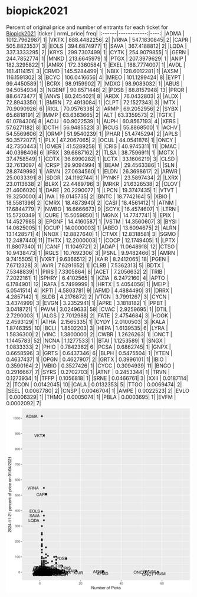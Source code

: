 # biopick2021
Percent of original price and number of entrants for each ticket for [Biopick2021](https://twitter.com/hashtag/Biopick2021)
|ticker |   nrml_price| freq|
|:------|------------:|----:|
|ADMA   | 1012.7962987|    1|
|VKTX   |  888.4482256|    2|
|VRNA   |  547.1830845|    2|
|CAPR   |  505.8823537|    3|
|EOLS   |  394.6874977|    1|
|SAVA   |  367.4188812|    2|
|LQDA   |  337.3333295|    2|
|KRYS   |  299.7307499|    1|
|CYTK   |  254.9079855|    1|
|GERN   |  244.7852774|    1|
|MNKD   |  213.6645979|    1|
|PTGX   |  207.3979629|    1|
|ANIP   |  182.3295822|    1|
|AMRX   |  172.3360584|    1|
|EXEL   |  168.7774007|    1|
|AVDL   |  161.4114151|    3|
|CRMD   |  145.5284499|    1|
|NBIX   |  128.6012281|    1|
|AXSM   |  116.1591302|    3|
|BCYC   |  106.0416656|    4|
|MREO   |  101.1299424|    8|
|EYPT   |   99.4450589|    1|
|BCRX   |   98.9159902|    7|
|MDXG   |   98.9083032|    1|
|ABUS   |   94.5054934|    3|
|NGENF  |   90.8571448|    2|
|PDSB   |   88.8157948|   13|
|PRQR   |   88.6473477|    1|
|ANVS   |   80.2454021|    8|
|ARDX   |   76.0432803|    2|
|ALDX   |   72.8943350|    1|
|BMRN   |   72.4913084|    1|
|CLPT   |   72.1527343|    3|
|IMTX   |   70.9090926|    6|
|RIGL   |   70.0576338|    2|
|ARMP   |   69.2052956|    2|
|SYBX   |   65.6818191|    2|
|IMMP   |   63.6363665|    2|
|ALT    |   63.3359573|    2|
|TGTX   |   61.0784306|    8|
|ACIU   |   60.9022539|    1|
|AUPH   |   60.8567193|    4|
|XERS   |   57.6271182|    8|
|DCTH   |   56.9485523|    3|
|RCUS   |   55.8868500|    1|
|ACHV   |   54.5569606|    2|
|ORMP   |   51.9540239|    1|
|PHAR   |   51.4745294|    2|
|APLS   |   50.3572077|    1|
|PLX    |   47.2067065|    2|
|OCUL   |   44.0541876|    1|
|ONCY   |   42.7350443|    1|
|OMER   |   41.5289258|    1|
|CRIS   |   40.9745311|   11|
|DMAC   |   40.0398406|    6|
|IFRX   |   39.6887162|    2|
|TLSA   |   38.7596911|    1|
|MGTX   |   37.4758549|    1|
|CDTX   |   36.6990282|    1|
|LCTX   |   33.1606219|    3|
|CLSD   |   32.7613097|    4|
|CRSP   |   29.9094994|    1|
|BEAM   |   29.4563386|    1|
|SLN    |   28.8749993|    1|
|ARVN   |   27.0634560|    1|
|ELDN   |   26.3698617|    2|
|ARWR   |   25.0033391|    8|
|SDGR   |   24.1192744|    1|
|PYNKF  |   23.5897434|    2|
|LXRX   |   23.0113638|    2|
|BLRX   |   22.4489796|    3|
|MRKR   |   21.6326538|    2|
|CLOV   |   21.4606020|    1|
|DARE   |   20.2290077|    1|
|LPCN   |   19.3747435|    1|
|VTVT   |   19.3250000|    4|
|IVA    |   19.0145735|    2|
|BNTC   |   18.7742164|    5|
|XBIO   |   18.5581396|    2|
|CMRX   |   18.4873940|    2|
|CASI   |   18.4561412|    1|
|ATNM   |   17.6844779|    7|
|NWBO   |   16.6666673|    9|
|SCYX   |   16.4574607|    1|
|LTRN   |   15.5720349|    1|
|QURE   |   15.5059850|    1|
|MGNX   |   14.7747741|    1|
|EPIX   |   14.4527985|    3|
|EPGNF  |   14.4160587|    1|
|VSTM   |   14.3560607|    3|
|BYSI   |   14.0625005|    1|
|OCUP   |   14.0000003|    1|
|ABEO   |   13.6094675|    2|
|ALRN   |   13.1428571|    4|
|NNOX   |   12.8827640|    1|
|CTMX   |   12.8318581|    3|
|SGMO   |   12.2487440|   11|
|THTX   |   12.2000003|    1|
|COCP   |   12.1749405|    1|
|LPTX   |   11.8807340|   11|
|CANF   |   11.1049721|    2|
|ADAP   |   11.0648918|   12|
|CTSO   |   10.9438473|    1|
|RGLS   |   10.7692306|    3|
|PSNL   |    9.9482466|    3|
|AMRN   |    9.7415505|    1|
|VXRT   |    9.6366512|    2|
|XAIR   |    8.2412065|   18|
|PGEN   |    7.6712328|    3|
|AVIR   |    7.6291652|    1|
|CLRB   |    7.5362313|    5|
|BDTX   |    7.5348839|    1|
|PIRS   |    7.3305864|    8|
|ACET   |    7.2056632|    2|
|TRIB   |    7.2022161|    1|
|SPHRY  |    6.4102565|    1|
|KZIA   |    6.2472160|    4|
|APTO   |    6.1784901|   12|
|RAFA   |    5.7499999|    1|
|HRTX   |    5.4054056|    1|
|MEIP   |    5.0541514|    4|
|KPTI   |    4.5803781|    9|
|AFMD   |    4.4884490|   31|
|DRRX   |    4.2857142|    1|
|SLDB   |    4.2176872|    2|
|VTGN   |    3.7991267|    3|
|CYCN   |    3.4374999|    3|
|EVGN   |    3.2352941|    1|
|APRE   |    3.1818182|    1|
|PPBT   |    3.0418721|    1|
|PAVM   |    3.0249633|   58|
|CVAC   |    2.9259695|    1|
|DTIL   |    2.7290003|    1|
|ALGS   |    2.7012988|    2|
|FATE   |    2.4754684|    3|
|HOOK   |    2.4593129|    1|
|ATHA   |    2.1565335|    1|
|CYDY   |    2.0100503|    3|
|KALA   |    1.8746355|   10|
|BCLI   |    1.8502203|    3|
|HEPA   |    1.6139535|    6|
|LYRA   |    1.5836300|    2|
|VINC   |    1.3800000|    2|
|CWBR   |    1.2626263|    1|
|ONCT   |    1.1445783|   52|
|NCNA   |    1.1277533|    1|
|BTAI   |    1.1253589|    1|
|SNGX   |    1.0833333|    2|
|PHIO   |    0.7842362|    6|
|PCSA   |    0.6862745|    1|
|GNPX   |    0.6658596|    3|
|GRTS   |    0.6437346|    6|
|BLPH   |    0.5475504|    1|
|YTEN   |    0.4637437|    1|
|OPGN   |    0.4627907|    2|
|GRTX   |    0.3996101|    1|
|IBIO   |    0.3590164|    2|
|MBIO   |    0.3527426|    1|
|CYCC   |    0.3094939|   11|
|BNGO   |    0.2916667|    7|
|SYRS   |    0.2702703|    1|
|ATNF   |    0.2453344|    1|
|TRVN   |    0.1273934|    1|
|TFFP   |    0.1056818|    1|
|SRNE   |    0.0466761|    3|
|XXII   |    0.0187114|    2|
|TCON   |    0.0142045|   10|
|CALA   |    0.0132353|    5|
|TTOO   |    0.0069474|    2|
|SEEL   |    0.0067780|    2|
|CNSP   |    0.0046704|    1|
|AMPE   |    0.0022523|    2|
|EVLO   |    0.0006329|    1|
|THMO   |    0.0005074|    1|
|PBLA   |    0.0003695|    1|
|EVFM   |    0.0002092|    7|
![retvspicks](biopicks.png?raw=true)
